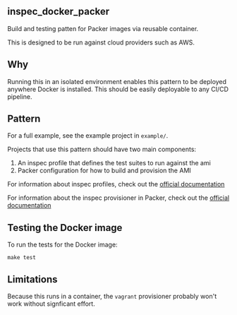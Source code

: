 inspec_docker_packer
---------------------

Build and testing patten for Packer images via reusable container.

This is designed to be run against cloud providers such as AWS.

## Why

Running this in an isolated environment enables this pattern to be deployed anywhere Docker is installed.  This should be easily deployable to any CI/CD pipeline.

## Pattern

For a full example, see the example project in `example/`.

Projects that use this pattern should have two main components:
1. An inspec profile that defines the test suites to run against the ami
2. Packer configuration for how to build and provision the AMI

For information about inspec profiles, check out the [official documentation](https://www.inspec.io/docs/reference/profiles/)

For information about the inspec provisioner in Packer, check out the [official documentation](https://www.packer.io/docs/provisioners/inspec.html)

## Testing the Docker image

To run the tests for the Docker image:
```
make test
```

## Limitations

Because this runs in a container, the `vagrant` provisioner probably won't work without signficant effort.
